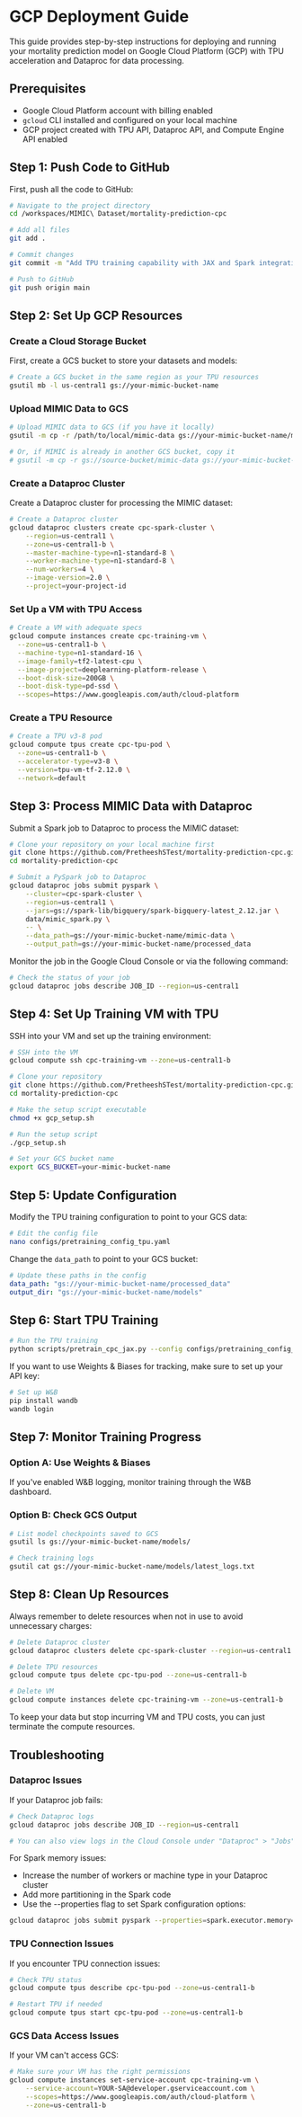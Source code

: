 # GCP Deployment Guide

This guide provides step-by-step instructions for deploying and running your mortality prediction model on Google Cloud Platform (GCP) with TPU acceleration and Dataproc for data processing.

## Prerequisites

- Google Cloud Platform account with billing enabled
- `gcloud` CLI installed and configured on your local machine
- GCP project created with TPU API, Dataproc API, and Compute Engine API enabled

## Step 1: Push Code to GitHub

First, push all the code to GitHub:

```bash
# Navigate to the project directory
cd /workspaces/MIMIC\ Dataset/mortality-prediction-cpc

# Add all files
git add .

# Commit changes
git commit -m "Add TPU training capability with JAX and Spark integration"

# Push to GitHub
git push origin main
```

## Step 2: Set Up GCP Resources

### Create a Cloud Storage Bucket

First, create a GCS bucket to store your datasets and models:

```bash
# Create a GCS bucket in the same region as your TPU resources
gsutil mb -l us-central1 gs://your-mimic-bucket-name
```

### Upload MIMIC Data to GCS

```bash
# Upload MIMIC data to GCS (if you have it locally)
gsutil -m cp -r /path/to/local/mimic-data gs://your-mimic-bucket-name/mimic-data/

# Or, if MIMIC is already in another GCS bucket, copy it
# gsutil -m cp -r gs://source-bucket/mimic-data gs://your-mimic-bucket-name/mimic-data/
```

### Create a Dataproc Cluster 

Create a Dataproc cluster for processing the MIMIC dataset:

```bash
# Create a Dataproc cluster
gcloud dataproc clusters create cpc-spark-cluster \
    --region=us-central1 \
    --zone=us-central1-b \
    --master-machine-type=n1-standard-8 \
    --worker-machine-type=n1-standard-8 \
    --num-workers=4 \
    --image-version=2.0 \
    --project=your-project-id
```

### Set Up a VM with TPU Access

```bash
# Create a VM with adequate specs
gcloud compute instances create cpc-training-vm \
  --zone=us-central1-b \
  --machine-type=n1-standard-16 \
  --image-family=tf2-latest-cpu \
  --image-project=deeplearning-platform-release \
  --boot-disk-size=200GB \
  --boot-disk-type=pd-ssd \
  --scopes=https://www.googleapis.com/auth/cloud-platform
```

### Create a TPU Resource

```bash
# Create a TPU v3-8 pod
gcloud compute tpus create cpc-tpu-pod \
  --zone=us-central1-b \
  --accelerator-type=v3-8 \
  --version=tpu-vm-tf-2.12.0 \
  --network=default
```

## Step 3: Process MIMIC Data with Dataproc

Submit a Spark job to Dataproc to process the MIMIC dataset:

```bash
# Clone your repository on your local machine first
git clone https://github.com/PretheeshSTest/mortality-prediction-cpc.git
cd mortality-prediction-cpc

# Submit a PySpark job to Dataproc
gcloud dataproc jobs submit pyspark \
    --cluster=cpc-spark-cluster \
    --region=us-central1 \
    --jars=gs://spark-lib/bigquery/spark-bigquery-latest_2.12.jar \
    data/mimic_spark.py \
    -- \
    --data_path=gs://your-mimic-bucket-name/mimic-data \
    --output_path=gs://your-mimic-bucket-name/processed_data
```

Monitor the job in the Google Cloud Console or via the following command:

```bash
# Check the status of your job
gcloud dataproc jobs describe JOB_ID --region=us-central1
```

## Step 4: Set Up Training VM with TPU

SSH into your VM and set up the training environment:

```bash
# SSH into the VM
gcloud compute ssh cpc-training-vm --zone=us-central1-b

# Clone your repository
git clone https://github.com/PretheeshSTest/mortality-prediction-cpc.git
cd mortality-prediction-cpc

# Make the setup script executable
chmod +x gcp_setup.sh

# Run the setup script
./gcp_setup.sh

# Set your GCS bucket name
export GCS_BUCKET=your-mimic-bucket-name
```

## Step 5: Update Configuration

Modify the TPU training configuration to point to your GCS data:

```bash
# Edit the config file
nano configs/pretraining_config_tpu.yaml
```

Change the `data_path` to point to your GCS bucket:

```yaml
# Update these paths in the config
data_path: "gs://your-mimic-bucket-name/processed_data"
output_dir: "gs://your-mimic-bucket-name/models"
```

## Step 6: Start TPU Training

```bash
# Run the TPU training
python scripts/pretrain_cpc_jax.py --config configs/pretraining_config_tpu.yaml --use_wandb
```

If you want to use Weights & Biases for tracking, make sure to set up your API key:

```bash
# Set up W&B
pip install wandb
wandb login
```

## Step 7: Monitor Training Progress

### Option A: Use Weights & Biases

If you've enabled W&B logging, monitor training through the W&B dashboard.

### Option B: Check GCS Output

```bash
# List model checkpoints saved to GCS
gsutil ls gs://your-mimic-bucket-name/models/

# Check training logs
gsutil cat gs://your-mimic-bucket-name/models/latest_logs.txt
```

## Step 8: Clean Up Resources

Always remember to delete resources when not in use to avoid unnecessary charges:

```bash
# Delete Dataproc cluster
gcloud dataproc clusters delete cpc-spark-cluster --region=us-central1

# Delete TPU resources
gcloud compute tpus delete cpc-tpu-pod --zone=us-central1-b

# Delete VM
gcloud compute instances delete cpc-training-vm --zone=us-central1-b
```

To keep your data but stop incurring VM and TPU costs, you can just terminate the compute resources.

## Troubleshooting

### Dataproc Issues

If your Dataproc job fails:

```bash
# Check Dataproc logs
gcloud dataproc jobs describe JOB_ID --region=us-central1

# You can also view logs in the Cloud Console under "Dataproc" > "Jobs"
```

For Spark memory issues:
- Increase the number of workers or machine type in your Dataproc cluster
- Add more partitioning in the Spark code
- Use the --properties flag to set Spark configuration options:

```bash
gcloud dataproc jobs submit pyspark --properties=spark.executor.memory=6g,spark.driver.memory=8g ...
```

### TPU Connection Issues

If you encounter TPU connection issues:

```bash
# Check TPU status
gcloud compute tpus describe cpc-tpu-pod --zone=us-central1-b

# Restart TPU if needed
gcloud compute tpus start cpc-tpu-pod --zone=us-central1-b
```

### GCS Data Access Issues

If your VM can't access GCS:

```bash
# Make sure your VM has the right permissions
gcloud compute instances set-service-account cpc-training-vm \
    --service-account=YOUR-SA@developer.gserviceaccount.com \
    --scopes=https://www.googleapis.com/auth/cloud-platform \
    --zone=us-central1-b
